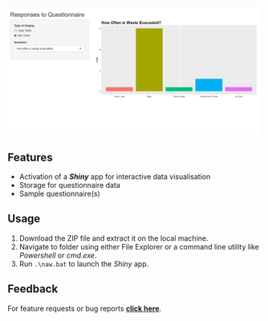 
![Available on Windows only](www/img/shiny-sample.png)


## Features
- Activation of a _**Shiny**_ app for interactive data visualisation
- Storage for questionnaire data
- Sample questionnaire(s)

## Usage
1. Download the ZIP file and extract it on the local machine.
2. Navigate to folder using either File Explorer or a command line utility like *Powershell* or *cmd.exe*.
3. Run `.\naw.bat` to launch the *Shiny* app.

## Feedback
For feature requests or bug reports **[click here](https://github.com/NESREA/nesrea_awareness/issues/new)**.